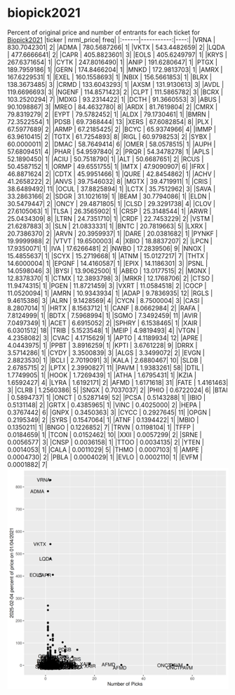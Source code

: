 # biopick2021
Percent of original price and number of entrants for each ticket for [Biopick2021](https://twitter.com/hashtag/Biopick2021)
|ticker |  nrml_price| freq|
|:------|-----------:|----:|
|VRNA   | 830.7042301|    2|
|ADMA   | 780.5687266|    1|
|VKTX   | 543.4482659|    2|
|LQDA   | 477.6666641|    2|
|CAPR   | 405.8823601|    3|
|EOLS   | 405.6249797|    1|
|KRYS   | 267.6371654|    1|
|CYTK   | 247.8016490|    1|
|ANIP   | 191.6280647|    1|
|PTGX   | 189.7959186|    1|
|GERN   | 174.8466204|    1|
|MNKD   | 172.9813703|    1|
|AMRX   | 167.6229531|    1|
|EXEL   | 160.1558693|    1|
|NBIX   | 156.5661853|    1|
|BLRX   | 138.3673485|    3|
|CRMD   | 133.6043293|    1|
|AXSM   | 131.9130613|    3|
|AVDL   | 119.6696693|    3|
|NGENF  | 114.8571423|    2|
|CLPT   | 111.5865782|    3|
|BCRX   | 103.2520294|    7|
|MDXG   |  93.2314422|    1|
|DCTH   |  91.3660553|    3|
|ABUS   |  90.1098867|    3|
|MREO   |  84.4632780|    8|
|ARDX   |  81.7619804|    2|
|CMRX   |  79.8319279|    2|
|EYPT   |  79.5782452|    1|
|ALDX   |  79.1730461|    1|
|BMRN   |  72.3522554|    1|
|PDSB   |  69.7368444|   13|
|XERS   |  67.6082854|    8|
|PLX    |  67.5977689|    2|
|ARMP   |  67.2185425|    2|
|BCYC   |  65.9374966|    4|
|IMMP   |  63.9610415|    2|
|TGTX   |  61.7254893|    8|
|RIGL   |  60.9798253|    2|
|SYBX   |  60.0000011|    2|
|DMAC   |  58.7649414|    6|
|OMER   |  58.0578515|    1|
|AUPH   |  57.6809451|    4|
|PHAR   |  54.9597840|    2|
|PRQR   |  54.3478278|    1|
|APLS   |  52.1890450|    1|
|ACIU   |  50.7518790|    1|
|ALT    |  50.6687651|    2|
|RCUS   |  50.4587152|    1|
|ORMP   |  49.6551755|    1|
|IMTX   |  47.9090907|    6|
|IFRX   |  46.8871624|    2|
|CDTX   |  45.9951466|    1|
|QURE   |  42.8454862|    1|
|ACHV   |  41.2658222|    2|
|ANVS   |  39.7546032|    8|
|MGTX   |  39.4719911|    1|
|CRIS   |  38.6489492|   11|
|OCUL   |  37.8825894|    1|
|LCTX   |  35.7512962|    3|
|SAVA   |  33.2863166|    2|
|SDGR   |  31.1021619|    1|
|BEAM   |  30.7794086|    1|
|ELDN   |  30.5479447|    2|
|ONCY   |  29.4871805|    1|
|CLSD   |  29.3291738|    4|
|CLOV   |  27.6105063|    1|
|TLSA   |  26.3565902|    1|
|CRSP   |  25.3148544|    1|
|ARWR   |  25.0434309|    8|
|LTRN   |  24.7351710|    1|
|CRDF   |  22.7453229|    2|
|VSTM   |  21.6287883|    3|
|SLN    |  21.0833331|    1|
|BNTC   |  20.7819663|    5|
|LXRX   |  20.7386370|    2|
|ARVN   |  20.3959937|    1|
|DARE   |  20.0381682|    1|
|PYNKF  |  19.9999988|    2|
|VTVT   |  19.6500003|    4|
|XBIO   |  18.8837207|    2|
|LPCN   |  17.9350071|    1|
|IVA    |  17.6266481|    2|
|NWBO   |  17.2839506|    9|
|NNOX   |  15.4855637|    1|
|SCYX   |  15.2719668|    1|
|ATNM   |  15.0127217|    7|
|THTX   |  14.6000004|    1|
|EPGNF  |  14.4160587|    1|
|EPIX   |  14.1186301|    3|
|PSNL   |  14.0598046|    3|
|BYSI   |  13.9062500|    1|
|ABEO   |  13.0177515|    2|
|MGNX   |  12.8378370|    1|
|CTMX   |  12.3893798|    3|
|MRKR   |  12.1768706|    2|
|CTSO   |  11.9474315|    1|
|PGEN   |  11.8721459|    3|
|VXRT   |  11.0584518|    2|
|COCP   |  11.0520094|    1|
|AMRN   |  10.9343934|    1|
|ADAP   |   9.7836935|   12|
|RGLS   |   9.4615386|    3|
|ALRN   |   9.1428569|    4|
|CYCN   |   8.7500004|    3|
|CASI   |   8.2807014|    1|
|HRTX   |   8.1563712|    1|
|CANF   |   8.0662984|    2|
|RAFA   |   7.8124999|    1|
|BDTX   |   7.5968994|    1|
|SGMO   |   7.3492459|   11|
|AVIR   |   7.0497349|    1|
|ACET   |   6.6915052|    2|
|SPHRY  |   6.1538465|    1|
|XAIR   |   6.0301512|   18|
|TRIB   |   5.1523548|    1|
|MEIP   |   4.9819493|    4|
|VTGN   |   4.2358082|    3|
|CVAC   |   4.1715629|    1|
|APTO   |   4.1189934|   12|
|APRE   |   4.0443975|    1|
|PPBT   |   3.8916259|    1|
|KPTI   |   3.6761228|    9|
|DRRX   |   3.5714286|    1|
|CYDY   |   3.3500839|    3|
|ALGS   |   3.3499072|    2|
|EVGN   |   2.8823530|    1|
|BCLI   |   2.7019091|    3|
|KALA   |   2.6880467|   10|
|SLDB   |   2.6785715|    2|
|LPTX   |   2.3990827|   11|
|PAVM   |   1.9383261|   58|
|DTIL   |   1.7749905|    1|
|HOOK   |   1.7269439|    1|
|ATHA   |   1.6795431|    1|
|KZIA   |   1.6592427|    4|
|LYRA   |   1.6192171|    2|
|AFMD   |   1.6171618|   31|
|FATE   |   1.4161463|    3|
|CLRB   |   1.2560386|    5|
|SNGX   |   0.7037037|    2|
|PHIO   |   0.6722024|    6|
|BTAI   |   0.5894737|    1|
|ONCT   |   0.5287149|   52|
|PCSA   |   0.5143288|    1|
|IBIO   |   0.5131148|    2|
|GRTX   |   0.4385965|    1|
|VINC   |   0.4025000|    2|
|HEPA   |   0.3767442|    6|
|GNPX   |   0.3450363|    3|
|CYCC   |   0.2927645|   11|
|OPGN   |   0.2195349|    2|
|SYRS   |   0.1547064|    1|
|ATNF   |   0.1394422|    1|
|MBIO   |   0.1350211|    1|
|BNGO   |   0.1226852|    7|
|TRVN   |   0.1198104|    1|
|TFFP   |   0.0184659|    1|
|TCON   |   0.0152462|   10|
|XXII   |   0.0057299|    2|
|SRNE   |   0.0056577|    3|
|CNSP   |   0.0036158|    1|
|TTOO   |   0.0034135|    2|
|YTEN   |   0.0014053|    1|
|CALA   |   0.0011029|    5|
|THMO   |   0.0007103|    1|
|AMPE   |   0.0004730|    2|
|PBLA   |   0.0004029|    1|
|EVLO   |   0.0002110|    1|
|EVFM   |   0.0001882|    7|
![retvspicks](biopicks.png?raw=true)
